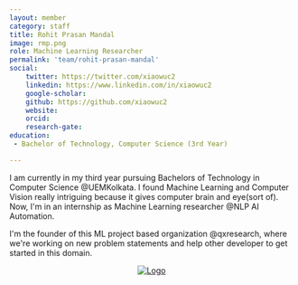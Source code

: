 ```yaml
---
layout: member
category: staff
title: Rohit Prasan Mandal
image: rmp.png
role: Machine Learning Researcher
permalink: 'team/rohit-prasan-mandal'
social:
    twitter: https://twitter.com/xiaowuc2
    linkedin: https://www.linkedin.com/in/xiaowuc2
    google-scholar: 
    github: https://github.com/xiaowuc2
    website:
    orcid: 
    research-gate: 
education:
 - Bachelor of Technology, Computer Science (3rd Year)

---
```


I am currently in my third year pursuing Bachelors of Technology in Computer Science @UEMKolkata. I found Machine Learning and Computer Vision really intriguing because it gives computer brain and eye(sort of). Now, I'm in an internship as Machine Learning researcher @NLP AI Automation.

I'm the founder of this ML project based organization @qxresearch, where we're working on new problem statements and help other developer to get started in this domain.

<p align="center">
  <a href="https://qxresearch.github.io">
    <img src="https://raw.githubusercontent.com/qxresearch/qxresearch.github.io/main/images/Delete/giphy.gif" alt="Logo">
  </a>
</p>


